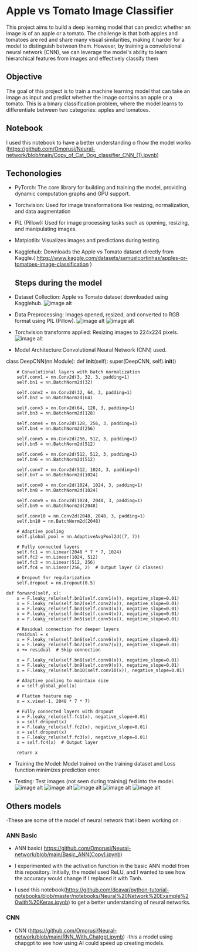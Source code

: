# Apple vs Tomato Image Classifier

This project aims to build a deep learning model that can predict whether an image is of an apple or a tomato. The challenge is that both apples and tomatoes are red and share many visual similarities, making it harder for a model to distinguish between them. However, by training a convolutional neural network (CNN), we can leverage the model's ability to learn hierarchical features from images and effectively classify them

## Objective
The goal of this project is to train a machine learning model that can take an image as input and predict whether the image contains an apple or a tomato. This is a binary classification problem, where the model learns to differentiate between two categories: apples and tomatoes.

## Notebook 
I used this notebook to have a better understanding o fhow the model works (https://github.com/Omorusi/Neural-network/blob/main/Copy_of_Cat_Dog_classifier_CNN_(1).ipynb)

## Techonologies 
- PyTorch: The core library for building and training the model, providing dynamic computation graphs and GPU support.
- Torchvision: Used for image transformations like resizing, normalization, and data augmentation
- PIL (Pillow): Used for image processing tasks such as opening, resizing, and manipulating images.
- Matplotlib: Visualizes images and predictions during testing.
- Kagglehub: Downloads the Apple vs Tomato dataset directly from Kaggle.( https://www.kaggle.com/datasets/samuelcortinhas/apples-or-tomatoes-image-classification )

  ## Steps during the model
 -  Dataset Collection: Apple vs Tomato dataset downloaded using Kagglehub.
   ![image alt](https://github.com/Omorusi/Neural-network/blob/main/Screenshot%202025-03-24%20182332.png?raw=true)
 - Data Preprocessing: Images opened, resized, and converted to RGB format using PIL (Pillow).
 ![image alt](https://github.com/Omorusi/Neural-network/blob/main/Screenshot%202025-03-24%20182346.png?raw=true)
  ![image alt](https://github.com/Omorusi/Neural-network/blob/main/Screenshot%202025-03-24%20182421.png?raw=true)
 - Torchvision transforms applied: Resizing images to 224x224 pixels.
  ![image alt](https://github.com/Omorusi/Neural-network/blob/main/Screenshot%202025-03-24%20182432.png?raw=true)
  - Model Architecture:Convolutional Neural Network (CNN) used.

class DeepCNN(nn.Module):
    def __init__(self):
        super(DeepCNN, self).__init__()

        # Convolutional layers with batch normalization
        self.conv1 = nn.Conv2d(3, 32, 3, padding=1)
        self.bn1 = nn.BatchNorm2d(32)
        
        self.conv2 = nn.Conv2d(32, 64, 3, padding=1)
        self.bn2 = nn.BatchNorm2d(64)
        
        self.conv3 = nn.Conv2d(64, 128, 3, padding=1)
        self.bn3 = nn.BatchNorm2d(128)
        
        self.conv4 = nn.Conv2d(128, 256, 3, padding=1)
        self.bn4 = nn.BatchNorm2d(256)
        
        self.conv5 = nn.Conv2d(256, 512, 3, padding=1)
        self.bn5 = nn.BatchNorm2d(512)
        
        self.conv6 = nn.Conv2d(512, 512, 3, padding=1)
        self.bn6 = nn.BatchNorm2d(512)

        self.conv7 = nn.Conv2d(512, 1024, 3, padding=1)
        self.bn7 = nn.BatchNorm2d(1024)

        self.conv8 = nn.Conv2d(1024, 1024, 3, padding=1)
        self.bn8 = nn.BatchNorm2d(1024)

        self.conv9 = nn.Conv2d(1024, 2048, 3, padding=1)
        self.bn9 = nn.BatchNorm2d(2048)

        self.conv10 = nn.Conv2d(2048, 2048, 3, padding=1)
        self.bn10 = nn.BatchNorm2d(2048)

        # Adaptive pooling
        self.global_pool = nn.AdaptiveAvgPool2d((7, 7))

        # Fully connected layers
        self.fc1 = nn.Linear(2048 * 7 * 7, 1024)
        self.fc2 = nn.Linear(1024, 512)
        self.fc3 = nn.Linear(512, 256)
        self.fc4 = nn.Linear(256, 2)  # Output layer (2 classes)

        # Dropout for regularization
        self.dropout = nn.Dropout(0.5)

    def forward(self, x):
        x = F.leaky_relu(self.bn1(self.conv1(x)), negative_slope=0.01)
        x = F.leaky_relu(self.bn2(self.conv2(x)), negative_slope=0.01)
        x = F.leaky_relu(self.bn3(self.conv3(x)), negative_slope=0.01)
        x = F.leaky_relu(self.bn4(self.conv4(x)), negative_slope=0.01)
        x = F.leaky_relu(self.bn5(self.conv5(x)), negative_slope=0.01)
        
        # Residual connection for deeper layers
        residual = x
        x = F.leaky_relu(self.bn6(self.conv6(x)), negative_slope=0.01)
        x = F.leaky_relu(self.bn7(self.conv7(x)), negative_slope=0.01)
        x += residual  # Skip connection

        x = F.leaky_relu(self.bn8(self.conv8(x)), negative_slope=0.01)
        x = F.leaky_relu(self.bn9(self.conv9(x)), negative_slope=0.01)
        x = F.leaky_relu(self.bn10(self.conv10(x)), negative_slope=0.01)

        # Adaptive pooling to maintain size
        x = self.global_pool(x)

        # Flatten feature map
        x = x.view(-1, 2048 * 7 * 7)

        # Fully connected layers with dropout
        x = F.leaky_relu(self.fc1(x), negative_slope=0.01)
        x = self.dropout(x)
        x = F.leaky_relu(self.fc2(x), negative_slope=0.01)
        x = self.dropout(x)
        x = F.leaky_relu(self.fc3(x), negative_slope=0.01)
        x = self.fc4(x)  # Output layer

        return x

  - Training the Model: Model trained on the training dataset and Loss function minimizes prediction error.

  
   - Testing: Test images (not seen during training) fed into the model.
      ![image alt](https://github.com/Omorusi/Neural-network/blob/main/Screenshot%202025-03-24%20182548.png?raw=true)
       ![image alt](https://github.com/Omorusi/Neural-network/blob/main/Screenshot%202025-03-24%20182538.png?raw=true)
       ![image alt](https://github.com/Omorusi/Neural-network/blob/main/Screenshot%202025-03-24%20182525.png?raw=true)
       ![image alt](https://github.com/Omorusi/Neural-network/blob/main/Screenshot%202025-03-24%20182612.png?raw=true)
      ![image alt](https://github.com/Omorusi/Neural-network/blob/main/Screenshot%202025-03-24%20182558.png?raw=true)

##  Others models 
-These are some of the model of neural network that i been working on :

### ANN Basic 
- ANN basic( https://github.com/Omorusi/Neural-network/blob/main/Basic_ANN(Copy).ipynb)
- I experimented with the activation function in the basic ANN model from this repository. Initially, the model used ReLU, and I wanted to see how the accuracy would change if I replaced it with Tanh.

 - I used this notebook(https://github.com/dcavar/python-tutorial-notebooks/blob/master/notebooks/Neural%20Network%20Example%20with%20Keras.ipynb) to get a better understanding of neural networks. 

### CNN
- CNN (https://github.com/Omorusi/Neural-network/blob/main/RNN_With_Chatgpt.ipynb)
-this a model using chapgpt to see how using AI could speed up creating models.
